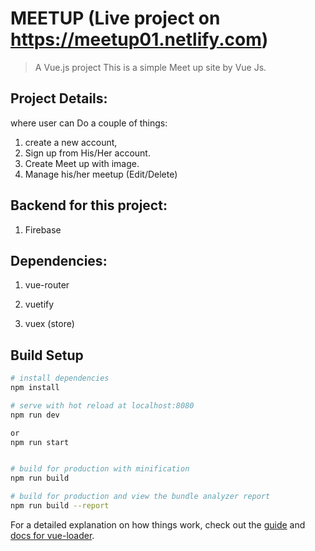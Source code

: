 # MEETUP (Live project on https://meetup01.netlify.com)

> A Vue.js project
This is a simple Meet up site by Vue Js.
## Project Details: 
where user can Do a couple of things:
   1. create a new account,
   2. Sign up from His/Her account.
   3. Create Meet up with image.
   4. Manage his/her meetup (Edit/Delete)


## Backend for this project:
  1. Firebase
  
## Dependencies: 
  1. vue-router

  2. vuetify

  3. vuex (store)
 


## Build Setup

``` bash
# install dependencies
npm install

# serve with hot reload at localhost:8080
npm run dev

or
npm run start


# build for production with minification
npm run build

# build for production and view the bundle analyzer report
npm run build --report
```

For a detailed explanation on how things work, check out the [guide](http://vuejs-templates.github.io/webpack/) and [docs for vue-loader](http://vuejs.github.io/vue-loader).
